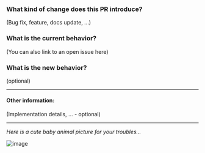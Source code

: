 ### What kind of change does this PR introduce?

(Bug fix, feature, docs update, ...)

### What is the current behavior?

(You can also link to an open issue here)

### What is the new behavior?

(optional)

***

#### Other information:

(Implementation details, ... - optional)

***

*Here is a cute baby animal picture for your troubles...*

![image](LINK_HERE)
